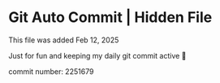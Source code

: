 # Git Auto Commit | Hidden File

This file was added Feb 12, 2025

Just for fun and keeping my daily git commit active 🤪

commit number: 2251679
